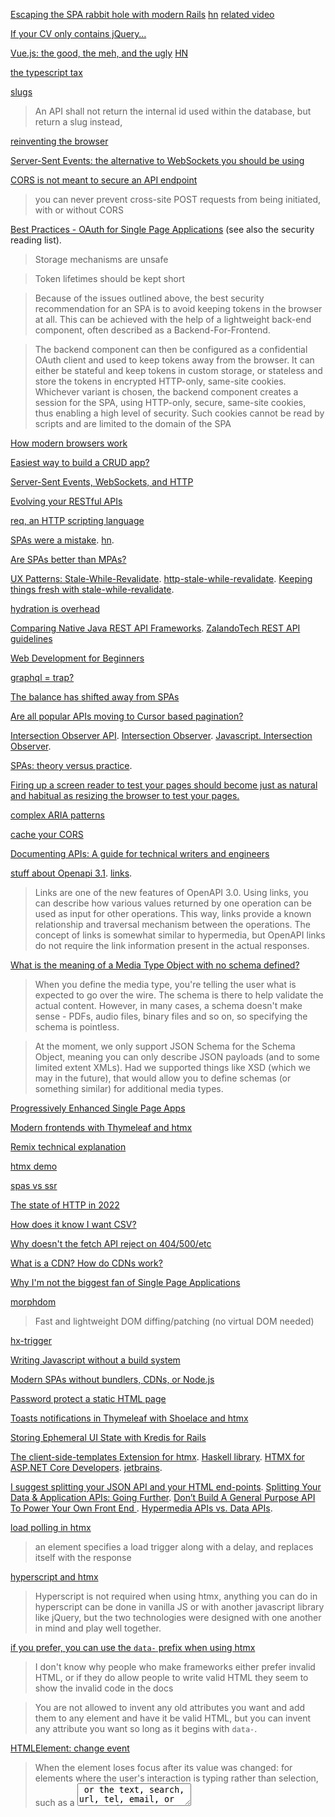 [Escaping the SPA rabbit hole with modern Rails](https://medium.com/@jmanrubia/escaping-the-spa-rabbit-hole-with-turbolinks-903f942bf52c) [hn](https://news.ycombinator.com/item?id=17472485) [related video](https://youtu.be/SWEts0rlezA?t=284)

[If your CV only contains jQuery…](https://ayende.com/blog/183650-A/if-your-cv-only-contains-jquery)

[Vue.js: the good, the meh, and the ugly](https://medium.com/@Pier/vue-js-the-good-the-meh-and-the-ugly-82800bbe6684) [HN](https://news.ycombinator.com/item?id=17466400)

[the typescript tax](https://medium.com/javascript-scene/the-typescript-tax-132ff4cb175b)

[slugs](https://itnext.io/whats-a-slug-f7e74b6c23e0)

> An API shall not return the internal id used within the database, but return a slug instead,

[reinventing the browser](https://twitter.com/garybernhardt/status/1240024841895305216)

[Server-Sent Events: the alternative to WebSockets you should be using](https://news.ycombinator.com/item?id=30312897)

[CORS is not meant to secure an API endpoint](https://news.ycombinator.com/item?id=30320113)

> you can never prevent cross-site POST requests from being initiated, with or without CORS

[Best Practices - OAuth for Single Page Applications](https://curity.io/resources/learn/spa-best-practices/) (see also the security reading list).

> Storage mechanisms are unsafe

> Token lifetimes should be kept short

> Because of the issues outlined above, the best security recommendation for an
> SPA is to avoid keeping tokens in the browser at all. This can be achieved
> with the help of a lightweight back-end component, often described as a
> Backend-For-Frontend.

> The backend component can then be configured as a confidential OAuth client
> and used to keep tokens away from the browser. It can either be stateful and
> keep tokens in custom storage, or stateless and store the tokens in encrypted
> HTTP-only, same-site cookies. Whichever variant is chosen, the backend
> component creates a session for the SPA, using HTTP-only, secure, same-site
> cookies, thus enabling a high level of security. Such cookies cannot be read
> by scripts and are limited to the domain of the SPA

[How modern browsers work](https://twitter.com/addyosmani/status/1492398000500404227)

[Easiest way to build a CRUD app?](https://news.ycombinator.com/item?id=30320837)

[Server-Sent Events, WebSockets, and HTTP](https://news.ycombinator.com/item?id=30403438)

[Evolving your RESTful APIs](https://twitter.com/nicolas_frankel/status/1497982480367988736)

[req, an HTTP scripting language](https://andrewpillar.com/programming/2022/02/26/req-an-http-scripting-language/)

[SPAs were a mistake](https://gomakethings.com/spas-were-a-mistake/). [hn](https://news.ycombinator.com/item?id=30528473).

[Are SPAs better than MPAs?](https://www.youtube.com/watch?v=ivLhf3hq7eM)

[UX Patterns: Stale-While-Revalidate](https://www.infoq.com/news/2020/11/ux-stale-while-revalidate/). [http-stale-while-revalidate](https://datatracker.ietf.org/doc/html/draft-nottingham-http-stale-while-revalidate-01). [Keeping things fresh with stale-while-revalidate](https://web.dev/i18n/en/stale-while-revalidate/). 

[hydration is overhead](https://twitter.com/mhevery/status/1516844814792224770)

[Comparing Native Java REST API Frameworks](https://twitter.com/mraible/status/1517073408479137793). [ZalandoTech REST API guidelines](https://twitter.com/bmarwell/status/1516842447804014593)

[Web Development for Beginners](https://news.ycombinator.com/item?id=31299716)

[graphql = trap?](https://news.ycombinator.com/item?id=31284846)

[The balance has shifted away from SPAs](https://news.ycombinator.com/item?id=31459316)

[Are all popular APIs moving to Cursor based pagination?](https://news.ycombinator.com/item?id=31541070)

[Intersection Observer API](https://developer.mozilla.org/en-US/docs/Web/API/Intersection_Observer_API). [Intersection Observer](https://www.w3.org/TR/intersection-observer/). [Javascript. Intersection Observer](https://latteandcode.medium.com/javascript-intersection-observer-1410b743c991).

[SPAs: theory versus practice](https://nolanlawson.com/2022/06/27/spas-theory-versus-practice/).

[Firing up a screen reader to test your pages should become just as natural and habitual as resizing the browser to test your pages.](https://twitter.com/SaraSoueidan/status/1550040197630496768)

[complex ARIA patterns](https://twitter.com/hdv/status/1554437709929881602)

[cache your CORS](https://news.ycombinator.com/item?id=32907234)

[Documenting APIs: A guide for technical writers and engineers](https://idratherbewriting.com/learnapidoc/)

[stuff about Openapi 3.1](https://github.com/Kong/insomnia/issues/4732). [links](https://swagger.io/docs/specification/links/).

> Links are one of the new features of OpenAPI 3.0. Using links, you can describe how various values returned by one operation can be used as input for other operations. This way, links provide a known relationship and traversal mechanism between the operations. The concept of links is somewhat similar to hypermedia, but OpenAPI links do not require the link information present in the actual responses.

[What is the meaning of a Media Type Object with no schema defined?](https://github.com/OAI/OpenAPI-Specification/discussions/2874)

> When you define the media type, you're telling the user what is expected to go over the wire. The schema is there to help validate the actual content. However, in many cases, a schema doesn't make sense - PDFs, audio files, binary files and so on, so specifying the schema is pointless.

> At the moment, we only support JSON Schema for the Schema Object, meaning you can only describe JSON payloads (and to some limited extent XMLs). Had we supported things like XSD (which we may in the future), that would allow you to define schemas (or something similar) for additional media types.

[Progressively Enhanced Single Page Apps](https://twitter.com/kentcdodds/status/1579854003042516993)

[Modern frontends with Thymeleaf and htmx](https://www.youtube.com/watch?v=POK4Zp1oRN8)

[Remix technical explanation](https://remix.run/docs/en/v1/pages/technical-explanation)

[htmx demo](https://twitter.com/htmx_org/status/1583471247043592193)

[spas vs ssr](https://twitter.com/housecor/status/1601575828189753345)

[The state of HTTP in 2022](https://blog.cloudflare.com/the-state-of-http-in-2022/)

[How does it know I want CSV?](https://news.ycombinator.com/item?id=34410072)

[ Why doesn't the fetch API reject on 404/500/etc](https://twitter.com/jaffathecake/status/1622936551234609154)

[What is a CDN? How do CDNs work? ](https://news.ycombinator.com/item?id=34690656)

[Why I'm not the biggest fan of Single Page Applications](https://www.matuzo.at/blog/2023/single-page-applications-criticism/)

[morphdom](https://github.com/patrick-steele-idem/morphdom)

> Fast and lightweight DOM diffing/patching (no virtual DOM needed)

[hx-trigger](https://htmx.org/attributes/hx-trigger/)

[Writing Javascript without a build system](https://lobste.rs/s/0jzgzb/writing_javascript_without_build_system)

[Modern SPAs without bundlers, CDNs, or Node.js](https://news.ycombinator.com/item?id=34829039)

[Password protect a static HTML page](https://news.ycombinator.com/item?id=34849024)

[Toasts notifications in Thymeleaf with Shoelace and htmx](https://www.wimdeblauwe.com/blog/2023/02/20/toasts-notifications-in-thymeleaf-with-shoelace-and-htmx/)

[Storing Ephemeral UI State with Kredis for Rails](https://blog.appsignal.com/2023/02/22/storing-ephemeral-ui-state-with-kredis-for-rails.html)

[The client-side-templates Extension for htmx](https://htmx.org/extensions/client-side-templates/). [Haskell library](https://hackage.haskell.org/package/stache). [HTMX for ASP.NET Core Developers](https://www.youtube.com/watch?v=uS6m37jhdqM). [jetbrains](https://www.jetbrains.com/dotnet/guide/tutorials/htmx-aspnetcore/clientside-templating/). 

[I suggest splitting your JSON API and your HTML end-points](https://www.reddit.com/r/htmx/comments/ykzy9t/htmx_alongside_an_existing_minimal_json_api/). [Splitting Your Data & Application APIs: Going Further](https://htmx.org/essays/splitting-your-apis/). [Don’t Build A General Purpose API To Power Your Own Front End ](https://max.engineer/server-informed-ui). [Hypermedia APIs vs. Data APIs](https://htmx.org/essays/hypermedia-apis-vs-data-apis/).

[load polling in htmx](https://htmx.org/docs/#ajax)

> an element specifies a load trigger along with a delay, and replaces itself with the response

[hyperscript and htmx](https://htmx.org/docs/#hyperscript)

> Hyperscript is not required when using htmx, anything you can do in hyperscript can be done in vanilla JS or with another javascript library like jQuery, but the two technologies were designed with one another in mind and play well together.

[if you prefer, you can use the `data-` prefix when using htmx](https://news.ycombinator.com/item?id=25233872)

> I don't know why people who make frameworks either prefer invalid HTML, or if they do allow people to write valid HTML they seem to show the invalid code in the docs

> You are not allowed to invent any old attributes you want and add them to any element and have it be valid HTML, but you can invent any attribute you want so long as it begins with `data-`. 

[HTMLElement: change event](https://developer.mozilla.org/en-US/docs/Web/API/HTMLElement/change_event)

> When the element loses focus after its value was changed: for elements where the user's interaction is typing rather than selection, such as a <textarea> or the text, search, url, tel, email, or password types of the <input> element.

[Your Client Side State is a Lie](https://marcellerusu.com/your_client_side_state_is_a_lie.html). [lobsters](https://lobste.rs/s/69qu6p/your_client_side_state_is_lie)

[a purely client-side SPA (no Node.js server, 100% static bundle) with Next.js](https://twitter.com/dan_abramov/status/1636886736784457734)

[future flags in remix](https://twitter.com/brophdawg11/status/1636808899360706561)

[Reusable htmx components with custom elements](https://cprohm.de/blog/htmx-custom-elements/)

[Dialogs, modality and popovers seem similar. How are they different?](https://hidde.blog/dialog-modal-popover-differences/)

[template fragments](https://twitter.com/htmx_org/status/1649784039568449538) in [htmx](https://htmx.org/essays/template-fragments/)

> w/ htmx composition is moved to the back end via server-side inclusion, custom tags, etc

[The Web’s Next Transition](https://www.epicweb.dev/the-webs-next-transition)

[Htmx Is the Future](https://news.ycombinator.com/item?id=35829733)

[You don't need a modal window](https://youdontneedamodalwindow.dev/)

[more about htmx](https://news.ycombinator.com/item?id=36078709)

[wireframes](https://twitter.com/andybudd/status/1661981838221385729). [motion design](https://twitter.com/andybudd/status/1661985377698172929).

[Content Security Policy (CSP)](https://developer.mozilla.org/en-US/docs/Web/HTTP/CSP). [tweet](https://twitter.com/kentcdodds/status/1667297188555419653?).

[use the url](https://twitter.com/housecor/status/1667206997513519112). [it should be central to the design](https://twitter.com/royalicing/status/1667220655954366464). [the problems of not having deep linking](https://twitter.com/fsp_bgd/status/1667441818013712384). [post](https://hachyderm.io/@DiazCarrete/110525098664615724).

[a small talk on remix forms, and what we are looking at going forward with uncontrolled forms](https://twitter.com/VivekLokhande99/status/1668220008533753856)

[Should a POST request render HTML or redirect?](https://stackoverflow.com/questions/12151551/should-a-post-request-render-html-or-redirect)

[forms are hypermedia controls, too](https://twitter.com/htmx_org/status/1668716037745901568). [video mentioning the same](https://youtu.be/Mk8xjRR6qEU?t=170)

> these hypermedia controls, forms & anchors *are why HTML is a hypermedia*

[CSRF protection in Epic Stack](https://twitter.com/kentcdodds/status/1669089812853444609)

[Micro-Frontends in AWS](https://www.youtube.com/watch?v=Wn1Cj7785i8). [Micro-Frontends in Just 10 Minutes](https://www.youtube.com/watch?v=s_Fs4AXsTnA).

[Which HTTP status code means "Not Ready Yet, Try Again Later"?](https://stackoverflow.com/questions/9794696/which-http-status-code-means-not-ready-yet-try-again-later). [HTTP Response code for "Please wait a little bit"](https://stackoverflow.com/questions/12449538/http-response-code-for-please-wait-a-little-bit). [http 204 status code for polling for a resource after a 201 Created](https://stackoverflow.com/questions/21853498/rest-http-204-status-code-for-polling-for-a-resource-after-a-201-created).

[browsers are cool](https://cohost.org/tef/post/1794038-special-interest-inf)

[Route-based dialogs are not great](https://twitter.com/kentcdodds/status/1679936799291084801)

[some REST links](https://hachyderm.io/@DiazCarrete/110735703547058305)

[HTTP has become the default, universal communication protocol](https://lobste.rs/s/hq1sdr/http_has_become_default_universal)

> Over the course of my career, I’ve come across something like O(100) custom protocols for service-to-service communication, all built with the assumption that e.g. JSON-over-HTTP would be too inefficient. These protocols were almost always underspecified, fragile, and fiendishly difficult to maintain. (No shade to their authors on these points – protocol design is hard!)

[SPAs added incidental network complexity vs. traditional HTML + HTTP](https://twitter.com/ryanflorence/status/1682051143319552000)

[htmx](https://twitter.com/BHolmesDev/status/1682037065767329798).

[islands and partial hydration](https://twitter.com/greg_johnston/status/1682751410700447744)

[cache-control : private](https://developer.mozilla.org/en-US/docs/Web/HTTP/Caching). [What is Cache-Control: private?](https://stackoverflow.com/questions/12908766/what-is-cache-control-private). [great answer](https://stackoverflow.com/a/49637255/1364288).

> In the HTTP Caching spec, there are two main types of caches: private caches and shared caches.

> A private cache is a cache tied to a specific client — typically a browser cache. Since the stored response is not shared with other clients, a private cache can store a personalized response for that user.

> On the other hand, if personalized contents are stored in a cache other than a private cache, then other users may be able to retrieve those contents — which may cause unintentional information leakage.

> If a response contains personalized content and you want to store the response only in the private cache, you must specify a private directive.

[Content type for HTML fragments](https://stackoverflow.com/questions/19303361/content-type-for-html-fragments)

[htmx requests and responses](https://htmx.org/docs/)

> Htmx expects responses to the AJAX requests it makes to be HTML, typically HTML fragments (although a full HTML document, matched with a hx-select tag can be useful too)

[Do modern browsers cache ajax responses?](https://stackoverflow.com/questions/41892700/do-modern-browsers-cache-ajax-responses)

[How to let the browser or PHP cache a fetch() request?](https://stackoverflow.com/questions/73271516/how-to-let-the-browser-or-php-cache-a-fetch-request)

> fetch() behaves the same as a regular HTTP request, so you can just apply the standard HTTP rules regarding caching.

[A deep dive into caching REST APIs](https://stellate.co/blog/deep-dive-into-caching-rest-apis)

[Using Cache-Control header with react-query](https://stackoverflow.com/questions/76562503/using-cache-control-header-with-react-query)

> React Query has no knowledge of response headers. It's promise based, and you can use any way you want to produce a promise. So by that definition, it cannot know about network headers.

> Imo there also isn't much value in syncing these two things - they are different layers of caches that build upon each other. If you have browser caching enabled via the Cache-Control header, you can just as well keep staleTime to zero and let the background refetches trigger when necessary, because they will read from the browser cache anyways.

[url with dialog](https://twitter.com/housecor/status/1685269087457329153)

[If Web Components are so great, why am I not using them? ](https://lobste.rs/s/jes0ss/if_web_components_are_so_great_why_am_i_not)

[text fragments API](https://twitter.com/simonw/status/1688931466737303553)

[The Epic Stack now has built-in rate limiting](https://github.com/epicweb-dev/epic-stack/discussions/381)

[RPC – Move Fast and Break Nothing. End-to-end typesafe APIs made easy](https://news.ycombinator.com/item?id=37098875)

[Multipart HTTP response (unusual)](https://stackoverflow.com/questions/47067312/multipart-http-response)

[SSO with the Epic Stack](https://twitter.com/kentcdodds/status/1691643061707878516)

[throttling for performance testing](https://twitter.com/ryanflorence/status/1692166308576850325)

[Don’t build a general purpose API to power your own front end (2021)](https://news.ycombinator.com/item?id=37197257)

[More than you want to know about caching](https://www.youtube.com/watch?v=amflVh0CZ78&list=PLV5CVI1eNcJgNqzNwcs4UKrlJdhfDjshf)

[Content-Disposition](https://developer.mozilla.org/es/docs/Web/HTTP/Headers/Content-Disposition)

[use *events* to integrate your islands of interactivity w/ htmx](https://twitter.com/htmx_org/status/1698333688080298157)

[If your tooling isn't fingerprinting your assets on file changes then you're gonna have caching surprises in production](https://twitter.com/ryanflorence/status/1691911564092404144)

[topt](https://twitter.com/kentcdodds/status/1700685506999361907)

> This library is great for more than just 2FA. If you want to verify a user's email/phone number, you can use this to securely generate a short code for that, this library can do it.

[bulk exports & file management implemented in htmx](https://twitter.com/leiffoged/status/1702473686895517803)

> The first thing I did was wrap the entire file management UI in one big HTML <form> and inserted a checkbox ✅ for each row.

> Then I added 3 buttons (export/move/delete). These buttons open 3 corresponding dialogs (invisible by default w/ a generic loading state baked in).

[every exercise in http://EpicWeb.dev](https://twitter.com/kentcdodds/status/1702546710210511288)

[server-driven UIs](https://twitter.com/samnewman/status/1704113514250490009)

[implement OpenID connect with Google](https://twitter.com/kentcdodds/status/1704939686903652697)

[Why the number input is the worst input](https://stackoverflow.blog/2022/12/26/why-the-number-input-is-the-worst-input/)

[Cache headers could probably be more aggressive (macarthur.me)](https://news.ycombinator.com/item?id=37581646)

[progressive enhancement](https://twitter.com/kentcdodds/status/1705374438001393773)

[error messages](https://dev.to/stripe/designing-apis-for-humans-error-messages-94p)

[REST-endpoints for the UI](https://twitter.com/housecor/status/1709199282878693837). [ split your data & app apis](https://twitter.com/htmx_org/status/1709214306909536330). [backend/frontend split](https://twitter.com/ryanflorence/status/1709212381916876968). [monorepos](https://twitter.com/mattpocockuk/status/1709218143199952994). [backend for frontend](https://twitter.com/DiazCarrete/likes). 

[If-Match](https://developer.mozilla.org/en-US/docs/Web/HTTP/Headers/If-Match). [lost update problem](https://www.w3.org/1999/04/Editing/#3.1).

[Django things you want with HTMX](https://www.bitecode.dev/p/django-things-you-want-with-htmx)

[Web forms — Working with user data](https://developer.mozilla.org/en-US/docs/Learn/Forms). [Web.FormUrlEncoded.parseAll](https://hackage.haskell.org/package/http-api-data-0.6/docs/Web-FormUrlEncoded.html#v:parseAll). [multipage web forms (2010)](https://www.uxmatters.com/mt/archives/2010/03/pagination-in-web-forms-evaluating-the-effectiveness-of-web-forms.php)

[<input type="checkbox">](https://developer.mozilla.org/en-US/docs/Web/HTML/Element/input/checkbox)

[Accessible, Typesafe, Progressively Enhanced Modern Web Forms](https://www.epicweb.dev/accessible-typesafe-progressively-enhanced-modern-web-forms)

[search params](https://twitter.com/tannerlinsley/status/1714343894626996337)

> - Being able to functionally maintain search params through links and navigate() calls is a critical architecture requirement, but is a footgun as a leaf-node API. Further abstraction is required to make it safe for anyone who isn't a vigilant code surgeon.

[form horror](https://twitter.com/htmx_org/status/1714701042494112026). [more form horror](https://twitter.com/housecor/status/1714960732373049682).

[react-query v5](https://news.ycombinator.com/item?id=37940311)

[MSW 2.0 – Mock Service Worker](https://news.ycombinator.com/item?id=37985777)

[Web components will outlive JavaScript frameworks](https://news.ycombinator.com/item?id=38012662)



